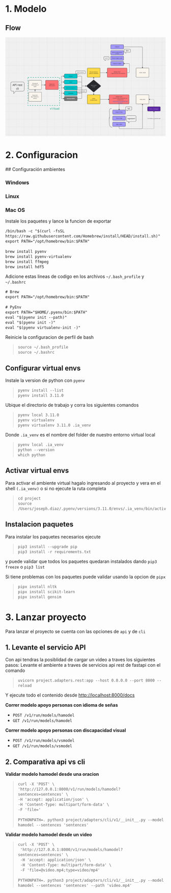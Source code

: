 # 1. Modelo

## Flow
![Alt text](resources/readme/flow.png)


# 2. Configuracion

## Configuración ambientes

### Windows

### Linux

### Mac OS

Instale los paquetes y lance la funcion de exportar
```
/bin/bash -c "$(curl -fsSL https://raw.githubusercontent.com/Homebrew/install/HEAD/install.sh)"
export PATH="/opt/homebrew/bin:$PATH"

brew install pyenv
brew install pyenv-virtualenv
brew install ffmpeg
brew install hdf5
```

Adicione estas lineas de codigo en los archivos `~/.bash_profile` y `~/.bashrc`

```
# Brew
export PATH="/opt/homebrew/bin:$PATH"

# PyEnv
export PATH="$HOME/.pyenv/bin:$PATH"
eval "$(pyenv init --path)"
eval "$(pyenv init -)"
eval "$(pyenv virtualenv-init -)"
```

Reinicie la configuracion de perfil de bash
> ```
> source ~/.bash_profile 
> source ~/.bashrc
> ```


## Configurar virtual envs
Instale la version de python con `pyenv`
> ```
> pyenv install --list
> pyenv install 3.11.0
> ```

Ubique el directorio de trabajo y corra los siguientes comandos
> ```
> pyenv local 3.11.0
> pyenv virtualenv
> pyenv virtualenv 3.11.0 .ia_venv
> ```

Donde `.ia_venv` es el nombre del folder de nuestro entorno virtual local
> ```
> pyenv local .ia_venv 
> python --version
> which python
> ```

## Activar virtual envs
Para activar el ambiente virtual hagalo ingresando al proyecto y vera en el shell `(.ia_venv)` o si no ejecute la ruta completa
> ```
> cd project
> source /Users/joseph.diaz/.pyenv/versions/3.11.0/envs/.ia_venv/bin/activate
> ```

## Instalacion paquetes
Para instalar los paquetes necesarios ejecute

> ```
> pip3 install --upgrade pip
> pip3 install -r requirements.txt
> ```
y puede validar que todos los paquetes quedaran instalados dando `pip3 freeze` o `pip3 list`


Si tiene problemas con los paquetes puede validar usando la opcion de `pipx`
> ```
> pipx install nltk
> pipx install scikit-learn
> pipx install gensim
> ```

# 3. Lanzar proyecto
Para lanzar el proyecto se cuenta con las opciones de `api` y de `cli`

## 1. Levante el servicio API
Con api tendras la posiblidad de cargar un video a traves los siguientes pasos:
Levante el ambiente a traves de servicios api rest de fastapi con el comando
> ```
> uvicorn project.adapters.rest:app --host 0.0.0.0 --port 8000 --reload
> ```

Y ejecute todo el contenido desde [http://localhost:8000/docs](http://localhost:8000/docs) 

**Correr modelo apoyo personas con idioma de señas**
- `POST /v1/run/models/hamodel`
- `GET /v1/run/models/hamodel`

**Correr modelo apoyo personas con discapacidad visual**
- `POST /v1/run/models/vsmodel`
- `GET /v1/run/models/vsmodel`

## 2. Comparativa api vs cli

**Validar modelo hamodel desde una oracion**
> ```
> curl -X 'POST' \
> 'http://127.0.0.1:8000/v1/run/models/hamodel?sentences=sentences' \
> -H 'accept: application/json' \
> -H 'Content-Type: multipart/form-data' \
> -F 'file='
> 
> PYTHONPATH=. python3 project/adapters/cli/v1/__init__.py --model hamodel --sentences 'sentences'
> ```


**Validar modelo hamodel desde un video**
> ```
> curl -X 'POST' \
>  'http://127.0.0.1:8000/v1/run/models/hamodel?sentences=sentences' \
>  -H 'accept: application/json' \
>  -H 'Content-Type: multipart/form-data' \
>  -F 'file=@video.mp4;type=video/mp4'
> 
> PYTHONPATH=. python3 project/adapters/cli/v1/__init__.py --model hamodel --sentences 'sentences' --path 'video.mp4'
> ```